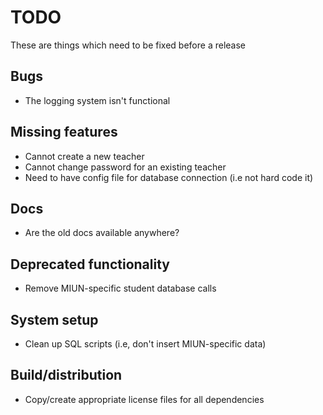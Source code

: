 # TODO

These are things which need to be fixed before a release

## Bugs

* The logging system isn't functional

## Missing features

* Cannot create a new teacher 
* Cannot change password for an existing teacher
* Need to have config file for database connection (i.e not hard code it)

## Docs

* Are the old docs available anywhere?

## Deprecated functionality 

* Remove MIUN-specific student database calls

## System setup

* Clean up SQL scripts (i.e, don't insert MIUN-specific data)

## Build/distribution

* Copy/create appropriate license files for all dependencies

